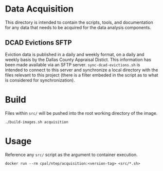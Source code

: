 # Data Acquisition

This directory is intended to contain the scripts, tools, and documentation for
any data that needs to be acquired for the data analysis components.

## DCAD Evictions SFTP

Eviction data is published in a daily and weekly format, on a daily and weekly
basis by the Dallas County Appraisal Distict. This information has been made
available via an SFTP server. `sync-dcad-evictions.sh` is intended to connect
to this server and synchronize a local directory with the files relevant
to this project (there is a filter embeded in the script as to what is
considered for synchronization).


# Build

Files within `src/` will be pushed into the root working directory of the image.

`./build-images.sh acquisition`

# Usage

Reference any `src/` script as the argument to container execution.

`docker run --rm cpal/ntep/acquisition:<version-tag> <src/*.sh>`
